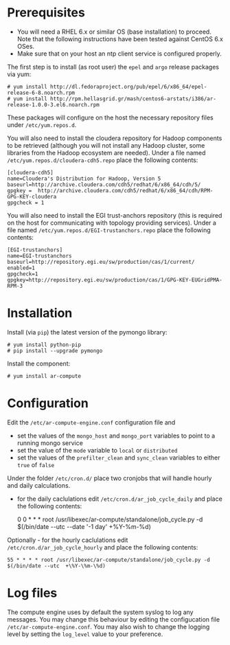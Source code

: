 


# Prerequisites

- You will need a RHEL 6.x or similar OS (base installation) to proceed. Note that the following instructions have been tested against CentOS 6.x OSes.
- Make sure that on your host an ntp client service is configured properly.

The first step is to install (as root user) the `epel` and `argo` release packages via yum:

    # yum install http://dl.fedoraproject.org/pub/epel/6/x86_64/epel-release-6-8.noarch.rpm
    # yum install http://rpm.hellasgrid.gr/mash/centos6-arstats/i386/ar-release-1.0.0-3.el6.noarch.rpm

These packages will configure on the host the necessary repository files under `/etc/yum.repos.d`.

You will also need to install the cloudera repository for Hadoop components to be retrieved (although you will not install any Hadoop cluster, some libraries from the Hadoop ecosystem are needed). Under a file named `/etc/yum.repos.d/cloudera-cdh5.repo` place the following contents:

    [cloudera-cdh5]
    name=Cloudera's Distribution for Hadoop, Version 5
    baseurl=http://archive.cloudera.com/cdh5/redhat/6/x86_64/cdh/5/
    gpgkey =  http://archive.cloudera.com/cdh5/redhat/6/x86_64/cdh/RPM-GPG-KEY-cloudera
    gpgcheck = 1


You will also need to install the EGI trust-anchors repository (this is required on the host for communicating with topology providing services). Under a file named `/etc/yum.repos.d/EGI-trustanchors.repo` place the following contents:

    [EGI-trustanchors]
    name=EGI-trustanchors
    baseurl=http://repository.egi.eu/sw/production/cas/1/current/
    enabled=1
    gpgcheck=1
    gpgkey=http://repository.egi.eu/sw/production/cas/1/GPG-KEY-EUGridPMA-RPM-3


# Installation

Install (via `pip`) the latest version of the pymongo library:

    # yum install python-pip
    # pip install --upgrade pymongo

Install the component:

    # yum install ar-compute


# Configuration

Edit the `/etc/ar-compute-engine.conf` configuration file and

- set the values of the `mongo_host` and `mongo_port` variables to point to a running mongo service
- set the value of the `mode` variable to `local` or `distributed`
- set the values of the `prefilter_clean` and `sync_clean` variables to either `true` of `false`

Under the folder `/etc/cron.d/` place two cronjobs that will handle hourly and daily calculations.

- for the daily caclulations edit `/etc/cron.d/ar_job_cycle_daily` and place the following contents:

    0 0 * * * root /usr/libexec/ar-compute/standalone/job_cycle.py -d $(/bin/date --utc --date '-1 day' +\%Y-\%m-\%d)

Optionally - for the hourly caclulations edit `/etc/cron.d/ar_job_cycle_hourly` and place the following contents:

    55 * * * * root /usr/libexec/ar-compute/standalone/job_cycle.py -d $(/bin/date --utc  +\%Y-\%m-\%d)

# Log files

The compute engine uses by default the system syslog to log any messages. You may change this behaviour by editing the configucation file `/etc/ar-compute-engine.conf`. You may also wish to change the logging level by setting the `log_level` value to your preference.
